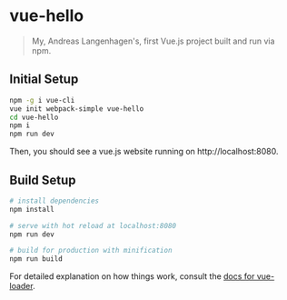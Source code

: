 # vue-hello

> My, Andreas Langenhagen's, first Vue.js project built and run via npm.

## Initial Setup
```bash
npm -g i vue-cli
vue init webpack-simple vue-hello
cd vue-hello
npm i
npm run dev
```
Then, you should see a vue.js website running on http://localhost:8080.

## Build Setup

``` bash
# install dependencies
npm install

# serve with hot reload at localhost:8080
npm run dev

# build for production with minification
npm run build
```

For detailed explanation on how things work, consult the [docs for vue-loader](http://vuejs.github.io/vue-loader).
